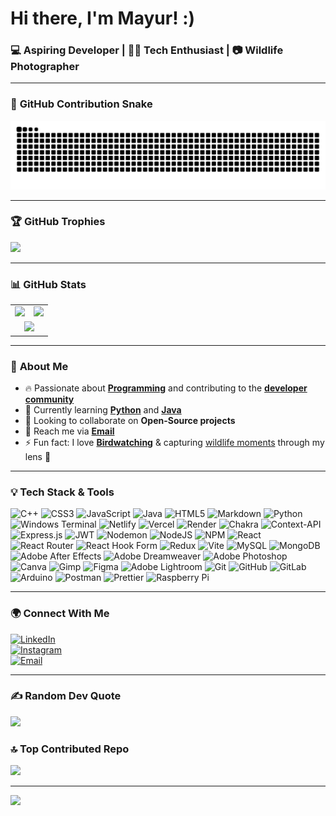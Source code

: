 # **Hi there, I'm Mayur!** :) <br>
### 💻 **Aspiring Developer | 🧑‍💻 Tech Enthusiast | 📷 Wildlife Photographer**

---
### 🐍 **GitHub Contribution Snake**  
![GitHub Snake](https://raw.githubusercontent.com/mayur-driod/mayur-driod/output/snake.svg)  


---

### 🏆 **GitHub Trophies**  
![](https://github-profile-trophy.vercel.app/?username=mayur-driod&theme=gruvbox&no-frame=false&margin-w=10)

---

### 📊 **GitHub Stats**  

<table>
  <tr>
    <td><img src="https://github-readme-stats.vercel.app/api?username=mayur-driod&theme=gruvbox&hide_border=false&include_all_commits=true&count_private=true"></td>
    <td><img src="https://nirzak-streak-stats.vercel.app/?user=mayur-driod&theme=gruvbox&hide_border=false"></td>
  </tr>
  <tr>
    <td colspan="2" align="center"><img src="https://github-readme-stats.vercel.app/api/top-langs/?username=mayur-driod&theme=gruvbox&hide_border=false&include_all_commits=true&count_private=true&layout=compact"></td>
  </tr>
</table>

---

### 🚀 **About Me**  
- 🔥 Passionate about **[Programming](https://en.wikipedia.org/wiki/Computer_programming)** and contributing to the **[developer community](https://github.com/)**  
- 🌱 Currently learning **[Python](https://www.python.org/)** and **[Java](https://www.java.com/)**  
- 🤝 Looking to collaborate on **Open-Source projects**  
- 📧 Reach me via **[Email](mailto:settymayurk@gmail.com)**  
- ⚡ Fun fact: I love **[Birdwatching](https://en.wikipedia.org/wiki/Birdwatching)** & capturing [wildlife moments](https://www.instagram.com/mayurksetty.photography/) through my lens 📸  

---

### 💡 **Tech Stack & Tools**  
![C++](https://img.shields.io/badge/c++-%2300599C.svg?style=for-the-badge&logo=c%2B%2B&logoColor=white) ![CSS3](https://img.shields.io/badge/css3-%231572B6.svg?style=for-the-badge&logo=css3&logoColor=white) ![JavaScript](https://img.shields.io/badge/javascript-%23323330.svg?style=for-the-badge&logo=javascript&logoColor=%23F7DF1E) ![Java](https://img.shields.io/badge/java-%23ED8B00.svg?style=for-the-badge&logo=openjdk&logoColor=white) ![HTML5](https://img.shields.io/badge/html5-%23E34F26.svg?style=for-the-badge&logo=html5&logoColor=white) ![Markdown](https://img.shields.io/badge/markdown-%23000000.svg?style=for-the-badge&logo=markdown&logoColor=white) ![Python](https://img.shields.io/badge/python-3670A0?style=for-the-badge&logo=python&logoColor=ffdd54) ![Windows Terminal](https://img.shields.io/badge/Windows%20Terminal-%234D4D4D.svg?style=for-the-badge&logo=windows-terminal&logoColor=white) ![Netlify](https://img.shields.io/badge/netlify-%23000000.svg?style=for-the-badge&logo=netlify&logoColor=#00C7B7) ![Vercel](https://img.shields.io/badge/vercel-%23000000.svg?style=for-the-badge&logo=vercel&logoColor=white) ![Render](https://img.shields.io/badge/Render-%46E3B7.svg?style=for-the-badge&logo=render&logoColor=white) ![Chakra](https://img.shields.io/badge/chakra-%234ED1C5.svg?style=for-the-badge&logo=chakraui&logoColor=white) ![Context-API](https://img.shields.io/badge/Context--Api-000000?style=for-the-badge&logo=react) ![Express.js](https://img.shields.io/badge/express.js-%23404d59.svg?style=for-the-badge&logo=express&logoColor=%2361DAFB) ![JWT](https://img.shields.io/badge/JWT-black?style=for-the-badge&logo=JSON%20web%20tokens) ![Nodemon](https://img.shields.io/badge/NODEMON-%23323330.svg?style=for-the-badge&logo=nodemon&logoColor=%BBDEAD) ![NodeJS](https://img.shields.io/badge/node.js-6DA55F?style=for-the-badge&logo=node.js&logoColor=white) ![NPM](https://img.shields.io/badge/NPM-%23CB3837.svg?style=for-the-badge&logo=npm&logoColor=white) ![React](https://img.shields.io/badge/react-%2320232a.svg?style=for-the-badge&logo=react&logoColor=%2361DAFB) ![React Router](https://img.shields.io/badge/React_Router-CA4245?style=for-the-badge&logo=react-router&logoColor=white) ![React Hook Form](https://img.shields.io/badge/React%20Hook%20Form-%23EC5990.svg?style=for-the-badge&logo=reacthookform&logoColor=white) ![Redux](https://img.shields.io/badge/redux-%23593d88.svg?style=for-the-badge&logo=redux&logoColor=white) ![Vite](https://img.shields.io/badge/vite-%23646CFF.svg?style=for-the-badge&logo=vite&logoColor=white) ![MySQL](https://img.shields.io/badge/mysql-4479A1.svg?style=for-the-badge&logo=mysql&logoColor=white) ![MongoDB](https://img.shields.io/badge/MongoDB-%234ea94b.svg?style=for-the-badge&logo=mongodb&logoColor=white) ![Adobe After Effects](https://img.shields.io/badge/Adobe%20After%20Effects-9999FF.svg?style=for-the-badge&logo=Adobe%20After%20Effects&logoColor=white) ![Adobe Dreamweaver](https://img.shields.io/badge/Adobe%20Dreamweaver-FF61F6.svg?style=for-the-badge&logo=Adobe%20Dreamweaver&logoColor=white) ![Adobe Photoshop](https://img.shields.io/badge/adobe%20photoshop-%2331A8FF.svg?style=for-the-badge&logo=adobe%20photoshop&logoColor=white) ![Canva](https://img.shields.io/badge/Canva-%2300C4CC.svg?style=for-the-badge&logo=Canva&logoColor=white) ![Gimp](https://img.shields.io/badge/Gimp-657D8B?style=for-the-badge&logo=gimp&logoColor=FFFFFF) ![Figma](https://img.shields.io/badge/figma-%23F24E1E.svg?style=for-the-badge&logo=figma&logoColor=white) ![Adobe Lightroom](https://img.shields.io/badge/Adobe%20Lightroom-31A8FF.svg?style=for-the-badge&logo=Adobe%20Lightroom&logoColor=white) ![Git](https://img.shields.io/badge/git-%23F05033.svg?style=for-the-badge&logo=git&logoColor=white) ![GitHub](https://img.shields.io/badge/github-%23121011.svg?style=for-the-badge&logo=github&logoColor=white) ![GitLab](https://img.shields.io/badge/gitlab-%23181717.svg?style=for-the-badge&logo=gitlab&logoColor=white) ![Arduino](https://img.shields.io/badge/-Arduino-00979D?style=for-the-badge&logo=Arduino&logoColor=white) ![Postman](https://img.shields.io/badge/Postman-FF6C37?style=for-the-badge&logo=postman&logoColor=white) ![Prettier](https://img.shields.io/badge/prettier-%23F7B93E.svg?style=for-the-badge&logo=prettier&logoColor=black) ![Raspberry Pi](https://img.shields.io/badge/-Raspberry_Pi-C51A4A?style=for-the-badge&logo=Raspberry-Pi)

---

### 🌍 **Connect With Me**  
[![LinkedIn](https://img.shields.io/badge/-LinkedIn-0077B5?style=for-the-badge&logo=linkedin&logoColor=white)](https://www.linkedin.com/in/mayurksetty)  
[![Instagram](https://img.shields.io/badge/Instagram-%23E4405F.svg?logo=Instagram&logoColor=white)](https://instagram.com/mayura.jpg)  
[![Email](https://img.shields.io/badge/Email-D14836?logo=gmail&logoColor=white)](mailto:settymayurk@gmail.com)  

---

### ✍️ Random Dev Quote  
![](https://quotes-github-readme.vercel.app/api?type=horizontal&theme=radical)

### 🔝 Top Contributed Repo  
![](https://github-contributor-stats.vercel.app/api?username=mayur-driod&limit=5&theme=react&combine_all_yearly_contributions=true)

---

[![](https://visitcount.itsvg.in/api?id=mayur-driod&icon=0&color=0)](https://visitcount.itsvg.in)

